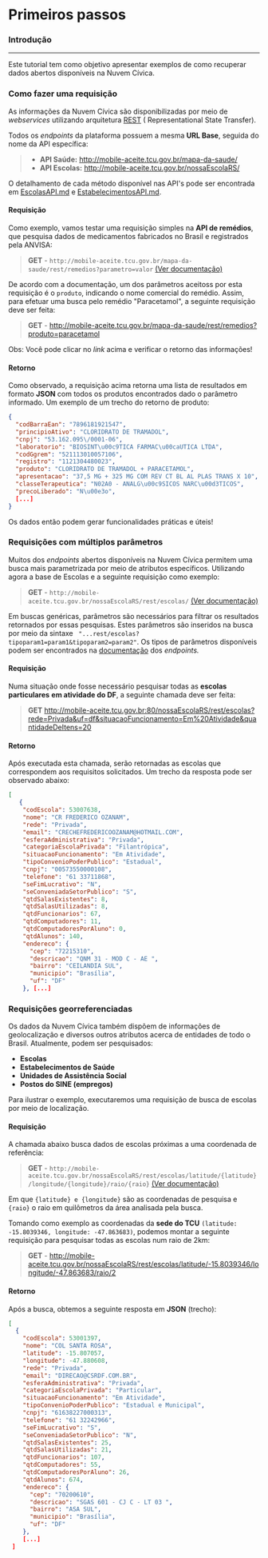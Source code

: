 Primeiros passos
===================

### Introdução
----------

Este tutorial tem como objetivo apresentar exemplos de como recuperar dados abertos disponíveis na Nuvem Cívica. 


### Como fazer uma requisição
As informações da Nuvem Cívica são disponibilizadas por meio de *webservices* utilizando arquitetura [REST] ( Representational State Transfer). 

Todos os *endpoints* da plataforma possuem a mesma **URL Base**, seguida do nome da API específica:

>  - **API Saúde:** http://mobile-aceite.tcu.gov.br/mapa-da-saude/
>  - **API Escolas:** http://mobile-aceite.tcu.gov.br/nossaEscolaRS/

O detalhamento de cada método disponível nas API's pode ser encontrada em [EscolasAPI.md] e [EstabelecimentosAPI.md].

#### Requisição
Como exemplo, vamos testar uma requisição simples na **API de remédios**, que pesquisa dados de medicamentos fabricados no Brasil e registrados pela ANVISA:

 > **GET**  -  `http://mobile-aceite.tcu.gov.br/mapa-da-saude/rest/remedios?parametro=valor`
 > [(Ver documentação)](https://github.com/AppCivicoPlataforma/AppCivico/blob/master/EstabelecimentosAPI.md#rem%C3%A9dios-1)

De acordo com a documentação, um dos parâmetros aceitoss por esta requisição é o `produto`, indicando o nome comercial do remédio. Assim, para efetuar uma busca pelo remédio "Paracetamol", a seguinte requisição deve ser feita:

> **GET** - http://mobile-aceite.tcu.gov.br/mapa-da-saude/rest/remedios?produto=paracetamol

Obs: Você pode clicar no *link* acima e verificar o retorno das informações!
#### Retorno
Como observado, a requisição acima retorna uma lista de resultados em formato **JSON** com todos os produtos encontrados dado o parâmetro informado. Um exemplo de um trecho do retorno de produto:

```json
{
  "codBarraEan": "7896181921547",
  "principioAtivo": "CLORIDRATO DE TRAMADOL",
  "cnpj": "53.162.095\/0001-06",
  "laboratorio": "BIOSINT\u00c9TICA FARMAC\u00caUTICA LTDA",
  "codGgrem": "521113010057106",
  "registro": "1121304480023",
  "produto": "CLORIDRATO DE TRAMADOL + PARACETAMOL",
  "apresentacao": "37,5 MG + 325 MG COM REV CT BL AL PLAS TRANS X 10",
  "classeTerapeutica": "N02A0 - ANALG\u00c9SICOS NARC\u00d3TICOS",
  "precoLiberado": "N\u00e3o",
  [...]
}
```

Os dados então podem gerar funcionalidades práticas e úteis!

### Requisições com múltiplos parâmetros

Muitos dos *endpoints* abertos disponíveis na Nuvem Cívica permitem uma busca mais parametrizada por meio de atributos específicos. Utilizando agora a base de Escolas e a seguinte requisição como exemplo:

 > **GET** - `http://mobile-aceite.tcu.gov.br/nossaEscolaRS/rest/escolas/`
 > [(Ver documentação)](https://github.com/AppCivicoPlataforma/AppCivico/blob/master/EscolasAPI.md#buscar-escolas)

Em buscas genéricas, parâmetros são necessários para filtrar os resultados retornados por essas pesquisas. Estes parâmetros são inseridos na busca por meio da sintaxe ` "...rest/escolas?tipoparam1=param1&tipoparam2=param2"`. Os tipos de parâmetros disponíveis podem ser encontrados na [documentação](https://github.com/AppCivicoPlataforma/AppCivico/blob/master/EscolasAPI.md) dos *endpoints.*

#### Requisição
Numa situação onde fosse necessário pesquisar todas as **escolas** **particulares** **em atividade do DF**, a seguinte chamada deve ser feita:

> **GET** http://mobile-aceite.tcu.gov.br:80/nossaEscolaRS/rest/escolas?rede=Privada&uf=df&situacaoFuncionamento=Em%20Atividade&quantidadeDeItens=20

#### Retorno 

Após executada esta chamada, serão retornadas as escolas que correspondem aos requisitos solicitados. Um trecho da resposta pode ser observado abaixo:
```json
[ 
   {
    "codEscola": 53007638,
    "nome": "CR FREDERICO OZANAM",
    "rede": "Privada",
    "email": "CRECHEFREDERICOOZANAM@HOTMAIL.COM",
    "esferaAdministrativa": "Privada",
    "categoriaEscolaPrivada": "Filantrópica",
    "situacaoFuncionamento": "Em Atividade",
    "tipoConvenioPoderPublico": "Estadual",
    "cnpj": "00573550000108",
    "telefone": "61 33711868",
    "seFimLucrativo": "N",
    "seConveniadaSetorPublico": "S",
    "qtdSalasExistentes": 8,
    "qtdSalasUtilizadas": 8,
    "qtdFuncionarios": 67,
    "qtdComputadores": 11,
    "qtdComputadoresPorAluno": 0,
    "qtdAlunos": 140,
    "endereco": {
      "cep": "72215310",
      "descricao": "QNM 31 - MOD C - AE ",
      "bairro": "CEILANDIA SUL",
      "municipio": "Brasília",
      "uf": "DF"
    }, [...]
```

### Requisições georreferenciadas

Os dados da Nuvem Cívica também dispõem de informações de geolocalização e diversos outros atributos acerca de entidades de todo o Brasil. Atualmente, podem ser pesquisados:

 - **Escolas**
 - **Estabelecimentos de Saúde**
 - **Unidades de Assistência Social**
 - **Postos do SINE (empregos)**

Para ilustrar o exemplo, executaremos uma requisição de busca de escolas por meio de localização.
#### Requisição

A chamada abaixo busca dados de escolas próximas a uma coordenada de referência:
 > **GET** - `http://mobile-aceite.tcu.gov.br/nossaEscolaRS/rest/escolas/latitude/{latitude}/longitude/{longitude}/raio/{raio}`
 > [(Ver documentação)](https://github.com/AppCivicoPlataforma/AppCivico/blob/master/EscolasAPI.md#escolas-georreferenciadas)

Em que `{latitude} e {longitude}` são as coordenadas de pesquisa e `{raio}` o raio em quilômetros da área analisada pela busca.

Tomando como exemplo as coordenadas da **sede do TCU** `(latitude: -15.8039346, longitude: -47.863683)`, podemos montar a seguinte requisição para pesquisar todas as escolas num raio de 2km:

 > **GET** - http://mobile-aceite.tcu.gov.br/nossaEscolaRS/rest/escolas/latitude/-15.8039346/longitude/-47.863683/raio/2

#### Retorno

Após a busca, obtemos a seguinte resposta em **JSON** (trecho):
```json
[ 
  {
    "codEscola": 53001397,
    "nome": "COL SANTA ROSA",
    "latitude": -15.807057,
    "longitude": -47.880608,
    "rede": "Privada",
    "email": "DIRECAO@CSRDF.COM.BR",
    "esferaAdministrativa": "Privada",
    "categoriaEscolaPrivada": "Particular",
    "situacaoFuncionamento": "Em Atividade",
    "tipoConvenioPoderPublico": "Estadual e Municipal",
    "cnpj": "61638227000313",
    "telefone": "61 32242966",
    "seFimLucrativo": "S",
    "seConveniadaSetorPublico": "N",
    "qtdSalasExistentes": 25,
    "qtdSalasUtilizadas": 21,
    "qtdFuncionarios": 107,
    "qtdComputadores": 55,
    "qtdComputadoresPorAluno": 26,
    "qtdAlunos": 674,
    "endereco": {
      "cep": "70200610",
      "descricao": "SGAS 601 - CJ C - LT 03 ",
      "bairro": "ASA SUL",
      "municipio": "Brasília",
      "uf": "DF"
    },
    [...]
 ]
```

[http://mobile-aceite.tcu.gov.br/mapa-da-saude/rest/remedios]:http://mobile-aceite.tcu.gov.br/mapa-da-saude/rest/remedios
[documentação]:https://github.com/AppCivicoPlataforma/AppCivico/blob/master/EstabelecimentosAPI.md#remédios-1
[EscolasAPI.md]:https://github.com/AppCivicoPlataforma/AppCivico/blob/master/EscolasAPI.md
[EstabelecimentosAPI.md]:https://github.com/AppCivicoPlataforma/AppCivico/blob/master/EstabelecimentosAPI.md
[REST]:https://www.infoq.com/br/articles/rest-introduction
